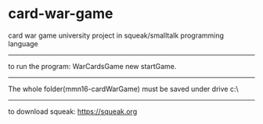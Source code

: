 # card-war-game
card war game university project in squeak/smalltalk programming language

_______________________________________________________________
to run the program:
WarCardsGame new startGame.

________________________________________________________________
The whole folder‫(mmn16-cardWarGame)‬ must be saved under drive c‫:‬\

________________________________________________________________
to download squeak:
https://squeak.org
